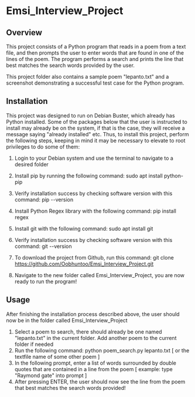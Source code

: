 # Emsi_Interview_Project

## Overview
This project consists of a Python program that reads in a poem from a text file,
and then prompts the user to enter words that are found in one of the lines 
of the poem. The program performs a search and prints the line that best matches
the search words provided by the user.

This project folder also contains a sample poem "lepanto.txt" and a screenshot
demonstrating a successful test case for the Python program.

## Installation
This project was designed to run on Debian Buster, which already has Python installed.
Some of the packages below that the user is instructed to install may already be on the
system, if that is the case, they will receive a message saying "already installed" etc.
Thus, to install this project, perform the following steps, keeping in mind it may be
necessary to elevate to root privileges to do some of them:

1. Login to your Debian system and use the terminal to navigate to a desired folder
2. Install pip by running the following command:   sudo apt install python-pip
3. Verify installation success by checking software version with this command: pip --version
4. Install Python Regex library with the following command: pip install regex

5. Install git with the following command:   sudo apt install git
6. Verify installation success by checking software version with this command:  git --version
7. To download the project from Github, run this command: git clone https://github.com/Oobhuntoo/Emsi_Interview_Project.git
8. Navigate to the new folder called Emsi_Interview_Project, you are now ready to run the program!

## Usage
After finishing the installation process described above, the user should now be in the folder called Emsi_Interview_Project

1. Select a poem to search, there should already be one named "lepanto.txt" in the current folder. Add another poem to the current folder if needed
2. Run the following command:   python poem_search.py lepanto.txt                [ or the textfile name of some other poem ]
3. In the following prompt, enter a list of words surrounded by double quotes that are contained in a line from the poem [ example: type "Raymond gate" into prompt ]
4. After pressing ENTER, the user should now see the line from the poem that best matches the search words provided!

